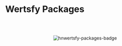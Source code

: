 # Wertsfy Packages

<div align="center">
  <br><br>

  ![hnwertsfy-packages-badge](https://github.com/user-attachments/assets/fe6688a6-95d7-4e52-a01e-2227be7d62d4)
  
</div>
